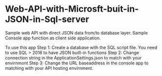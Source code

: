 # Web-API-with-Microsft-buit-in-JSON-in-Sql-server
Sample web API with direct JSON data from/to database layer.
Sample Console app function as client side application.

To use this app
Step 1: Create a database with the SQL script file. You need to use SQL > 2016 to have JSON built-in functions
Step 2: Change connection string in the ApplicationSettings.json to match with your envirnmont
Step 3: Change the URL baseaddress in the console app to matching with your API hosting envirnment.

